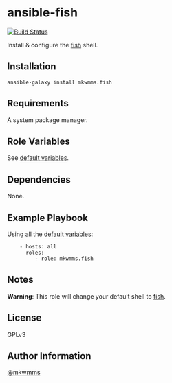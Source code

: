 ansible-fish
============
[![Build Status](https://travis-ci.org/mkwmms/ansible-fish.svg)](https://travis-ci.org/mkwmms/ansible-fish)

Install & configure the [fish] shell.

Installation
------------

```
ansible-galaxy install mkwmms.fish
```

Requirements
------------

A system package manager.

Role Variables
--------------

See [default variables].

Dependencies
------------

None.

Example Playbook
----------------

Using all the [default variables]:

```
    - hosts: all
      roles:
         - role: mkwmms.fish
```

Notes
-----

__Warning__: This role will change your default shell to [fish].

License
-------

GPLv3

Author Information
------------------

[@mkwmms]


[@mkwmms]: https://github.com/mkwmms
[default variables]: defaults/main.yml
[dotstrap]: https://github.com/mkwmms/dotstrap
[files]: files/
[fish]: http://fishshell.com/
[homebrew]: https://github.com/Homebrew/homebrew
[template]: templates/config.j2
[variables]: vars/main.yml
[zsh]: http://zsh.sourceforge.net
